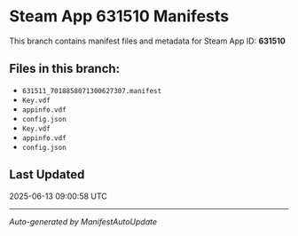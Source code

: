 # Steam App 631510 Manifests

This branch contains manifest files and metadata for Steam App ID: **631510**

## Files in this branch:
- `631511_7018858071300627307.manifest`
- `Key.vdf`
- `appinfo.vdf`
- `config.json`
- `Key.vdf`
- `appinfo.vdf`
- `config.json`

## Last Updated
2025-06-13 09:00:58 UTC

---
*Auto-generated by ManifestAutoUpdate*
